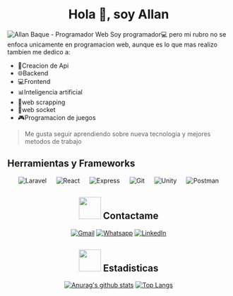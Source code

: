 <h1 align="center">Hola 👋, soy Allan</h1>

![Allan Baque - Programador Web](https://github.com/allanbaque1510/allanbaque1510/blob/main/assets/1.png)
Soy programador💻 pero mi rubro no se enfoca unicamente en programacion web, aunque es lo que mas realizo tambien me dedico a:  
- 🔑Creacion de Api
- 🌐Backend
- 💻Frontend
- 📊Inteligencia artificial
- 🔎web scrapping
- 📧web socket
- 🎮Programacion de juegos
> Me gusta seguir aprendiendo sobre nueva tecnologia y mejores metodos de trabajo

## Herramientas y Frameworks
<section align='center'>
	<img alt="Laravel" src="https://img.shields.io/badge/Laravel-FF0000?style=for-the-badge&logo=laravel&logoColor=white">
&emsp;
	<img alt="React" src="https://img.shields.io/badge/React-333?style=for-the-badge&logo=react&logoColor=white">
&emsp;
	<img alt="Express" src="https://img.shields.io/badge/Express-FFD200?style=for-the-badge&logo=express&logoColor=black">
&emsp;
<img alt="Git" src="https://img.shields.io/badge/Git-f34f29?style=for-the-badge&logo=git&logoColor=white">
&emsp;
<img alt="Unity" src="https://img.shields.io/badge/Unity-222c37?style=for-the-badge&logo=unity&logoColor=white">
&emsp;
<img alt="Postman" src="https://img.shields.io/badge/Postman-FF7F33?style=for-the-badge&logo=postman&logoColor=white">



## <picture> <img src="https://custom-images.strikinglycdn.com/res/hrscywv4p/image/upload/c_limit,fl_lossy,h_960,w_480,f_auto,q_60/726941/629517_658046.gif?raw=true" width="50px"> </picture> Contactame
<p align="center">
	<a href="mailto:allanbaque1510@gmail.com"><img img src="https://img.shields.io/badge/gmail-%23EA4335.svg?style=plastic&logo=gmail&logoColor=white" alt="Gmail"/></a>
	<a href="https://wa.me/593983739647"><img src="https://img.shields.io/badge/whatsapp-%2325D366.svg?style=plastic&logo=whatsapp&logoColor=white" alt="Whatsapp"/></a>
	<a href="https://www.linkedin.com/in/allan-baque-jacome-9612b9149/"><img src="https://img.shields.io/badge/linkedin-%230A66C2.svg?style=plastic&logo=linkedin&logoColor=white" alt="LinkedIn"/></a>
</p>


## <picture><img src = "https://media3.giphy.com/media/S8TzUKzRPjepzJx37U/giphy.gif?raw=true" width = 50px></picture> Estadisticas
<div align='center'>
  
[![Anurag's github stats](https://github-readme-stats.vercel.app/api?username=allanbaque1510&theme=dark&show_icons=true&count_private=true)](https://github.com/anuraghazra/github-readme-stats)
[![Top Langs](https://github-readme-stats.vercel.app/api/top-langs/?username=allanbaque1510&theme=dark)](https://github.com/anuraghazra/github-readme-stats)

<div/>
